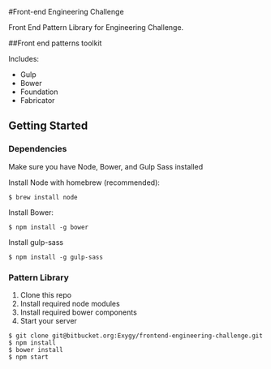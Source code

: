 #Front-end Engineering Challenge

Front End Pattern Library for Engineering Challenge.

##Front end patterns toolkit

Includes:

* Gulp
* Bower
* Foundation
* Fabricator


## Getting Started

### Dependencies

Make sure you have Node, Bower, and Gulp Sass installed

Install Node with homebrew (recommended):

```
$ brew install node
```

Install Bower:

```
$ npm install -g bower
```

Install gulp-sass

```
$ npm install -g gulp-sass
```

### Pattern Library

1. Clone this repo
1. Install required node modules
1. Install required bower components
1. Start your server

```
$ git clone git@bitbucket.org:Exygy/frontend-engineering-challenge.git
$ npm install
$ bower install
$ npm start
```
